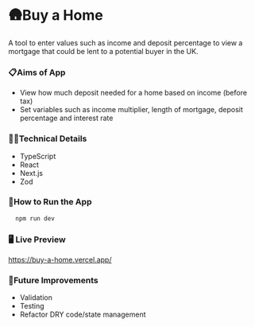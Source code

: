 # 🛖Buy a Home

A tool to enter values such as income and deposit percentage to view a mortgage that could be lent to a potential buyer in the UK.

### 📋Aims of App

- View how much deposit needed for a home based on income (before tax)
- Set variables such as income multiplier, length of mortgage, deposit percentage and interest rate

### 👩‍💻Technical Details

- TypeScript
- React
- Next.js
- Zod

### 🔧How to Run the App

```bash
  npm run dev
```

### 🖥️ Live Preview

https://buy-a-home.vercel.app/

### 💭Future Improvements

- Validation
- Testing
- Refactor DRY code/state management
